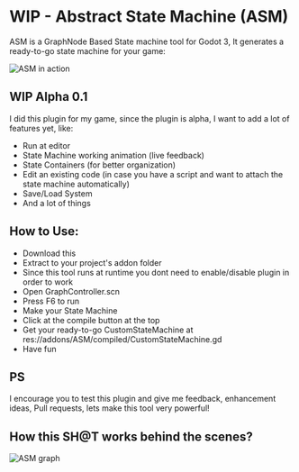 # WIP - Abstract State Machine (ASM)

ASM is a GraphNode Based State machine tool for Godot 3, It generates a ready-to-go state machine
for your game:

![ASM in action](https://i.imgur.com/1RWHFyK.png)


## WIP Alpha 0.1
I did this plugin for my game, since the plugin is alpha, I want to add a lot of features yet, like:
* Run at editor
* State Machine working animation (live feedback)
* State Containers (for better organization)
* Edit an existing code (in case you have a script and want to attach the state machine automatically)
* Save/Load System
* And a lot of things

## How to Use:
* Download this
* Extract to your project's addon folder
* Since this tool runs at runtime you dont need to enable/disable plugin in order to work
* Open GraphController.scn
* Press F6 to run
* Make your State Machine
* Click at the compile button at the top
* Get your ready-to-go CustomStateMachine at res://addons/ASM/compiled/CustomStateMachine.gd
* Have fun

## PS
I encourage you to test this plugin and give me feedback, enhancement ideas, Pull requests, lets make this tool very powerful!

## How this SH@T works behind the scenes?

![ASM graph](https://i.imgur.com/Rm326WU.png)
